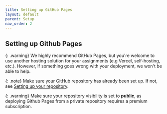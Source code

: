 ```yaml
---
title: Setting up GitHub Pages
layout: default
parent: Setup
nav_order: 2
---
```


## Setting up Github Pages

{: .warning}
We highly recommend GitHub Pages, but you're welcome to use another hosting solution for your assignments (e.g Vercel, self-hosting, etc.). However, if something goes wrong with your deployment, we won't be able to help.

{: .note}
Make sure your GitHub repository has already been set up. If not, see [Setting up your repository](githubrepo).

{: .warning}
Make sure your repository visibility is set to **public**, as deploying Github Pages from a private repository requires a premium subscription.
